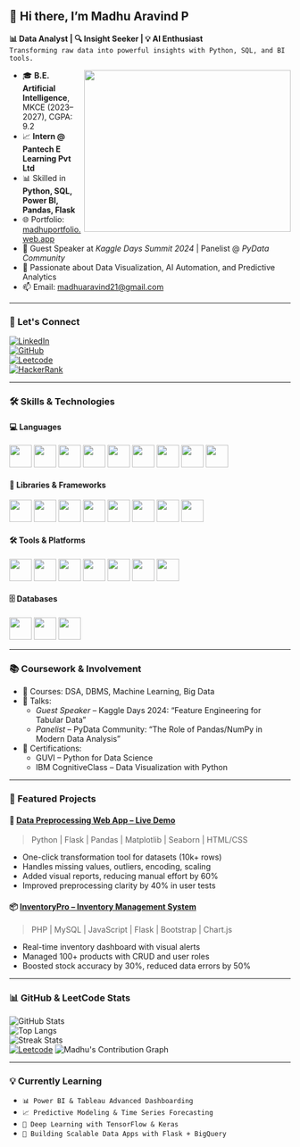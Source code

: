 ## 👋 Hi there, I’m Madhu Aravind P

**📊 Data Analyst | 🔍 Insight Seeker | 💡 AI Enthusiast**  
`Transforming raw data into powerful insights with Python, SQL, and BI tools.`

<img align="right" width="370" height="290" src="https://i.pinimg.com/originals/47/f0/34/47f0342cec72b800463bf003eac1257e.gif">

- 🎓 **B.E. Artificial Intelligence**, MKCE (2023–2027), CGPA: 9.2  
- 📈 **Intern @ Pantech E Learning Pvt Ltd**  
- 📊 Skilled in **Python, SQL, Power BI, Pandas, Flask**  
- 🌐 Portfolio: [madhuportfolio.web.app](https://madhuportfolio-3bba7.web.app/)  
- 🧠 Guest Speaker at *Kaggle Days Summit 2024* | Panelist @ *PyData Community*  
- 🔎 Passionate about Data Visualization, AI Automation, and Predictive Analytics  
- 📫 Email: madhuaravind21@gmail.com

---

### 🔗 Let's Connect

[![LinkedIn](https://img.shields.io/badge/LinkedIn-MadhuAravindP-blue?style=for-the-badge&logo=linkedin&logoColor=white)](https://www.linkedin.com/in/madhuaravind-p-a18325290/)  
[![GitHub](https://img.shields.io/badge/GitHub-Madhuarvind-333?style=for-the-badge&logo=github)](https://github.com/Madhuarvind)  
[![Leetcode](https://img.shields.io/badge/Leetcode-Madhuaravind-orange?style=for-the-badge&logo=leetcode&logoColor=white)](https://leetcode.com/u/Madhuaravind/)  
[![HackerRank](https://img.shields.io/badge/HackerRank-Madhu_P-2EC866?style=for-the-badge&logo=HackerRank&logoColor=white)](https://www.hackerrank.com/profile/madhuaravind21)

---

### 🛠️ Skills & Technologies

#### 💻 Languages  
<img src="https://img.icons8.com/color/48/python.png" height="40"/> <img src="https://img.icons8.com/?size=512w&id=J6KcaRLsTgpZ&format=png" height="40"/> <img src="https://img.icons8.com/color/48/c-programming.png" height="40"/> <img src="https://img.icons8.com/color/48/c-plus-plus-logo.png" height="40"/> <img src="https://img.icons8.com/color/48/java-coffee-cup-logo.png" height="40"/> <img src="https://img.icons8.com/color/48/html-5.png" height="40"/> <img src="https://img.icons8.com/color/48/css3.png" height="40"/> <img src="https://img.icons8.com/color/48/javascript--v1.png" height="40"/> <img src="https://img.icons8.com/officel/48/php-logo.png" height="40"/> 

#### 🧠 Libraries & Frameworks  
<img src="https://img.icons8.com/color/48/pandas.png" height="40"/> <img src="https://img.icons8.com/color/48/numpy.png" height="40"/> <img src="https://img.icons8.com/?size=512&id=TkX1totjFmAD&format=png" height="40"/> <img src="https://user-images.githubusercontent.com/315810/92161415-9e357100-edfe-11ea-917d-f9e33fd60741.png" height="40"/> <img src="https://scikit-learn.org/stable/_static/scikit-learn-logo-small.png" height="40"/> <img src="https://img.icons8.com/color/48/tensorflow.png" height="40"/> <img src="https://encrypted-tbn0.gstatic.com/images?q=tbn:ANd9GcSaBe-1r4u84iZpRmWSYgwogaMENm5qU3_UHlOZThO3VTZf6XQRRurTFcfbNwpXZci0pAs&usqp=CAU" height="40"/> <img src="https://img.icons8.com/?size=512&id=ewGOClUtmFX4&format=png" height="40"/>

#### 🛠 Tools & Platforms  
<img src="https://img.icons8.com/?size=512&id=Ny0t2MYrJ70p&format=png" height="40"/> <img src="https://img.icons8.com/color/48/tableau-software.png" height="40"/> <img src="https://img.icons8.com/color/48/microsoft-excel-2019--v1.png" height="40"/> <img src="https://img.icons8.com/color/48/visual-studio-code-2019.png" height="40"/> <img src="https://img.icons8.com/?size=512&id=12599&format=png" height="40"/> <img src="https://img.icons8.com/?size=512&id=J0SgMWzAxqFj&format=png" height="40"/> <img src="https://cdn.worldvectorlogo.com/logos/google-bigquery-logo-1.svg" height="40"/>

#### 🗄️ Databases  
<img src="https://img.icons8.com/fluency/48/mysql-logo.png" height="40"/> <img src="https://img.icons8.com/color/48/mongodb.png" height="40"/> <img src="https://upload.wikimedia.org/wikipedia/commons/3/38/SQLite370.svg" height="40"/>

---
### 📚 Coursework & Involvement

- 🧮 Courses: DSA, DBMS, Machine Learning, Big Data  
- 🎤 Talks:  
  - *Guest Speaker* – Kaggle Days 2024: “Feature Engineering for Tabular Data”  
  - *Panelist* – PyData Community: “The Role of Pandas/NumPy in Modern Data Analysis”  
- 🏅 Certifications:  
  - GUVI – Python for Data Science  
  - IBM CognitiveClass – Data Visualization with Python  

---

### 💼 Featured Projects

#### 🚀 [Data Preprocessing Web App – Live Demo](https://github.com/Madhuarvind/Data-preprocessing)
> Python | Flask | Pandas | Matplotlib | Seaborn | HTML/CSS  
- One-click transformation tool for datasets (10k+ rows)  
- Handles missing values, outliers, encoding, scaling  
- Added visual reports, reducing manual effort by 60%  
- Improved preprocessing clarity by 40% in user tests

#### 📦 [InventoryPro – Inventory Management System](https://github.com/Madhuarvind/InventoryPro)
> PHP | MySQL | JavaScript | Flask | Bootstrap | Chart.js  
- Real-time inventory dashboard with visual alerts  
- Managed 100+ products with CRUD and user roles  
- Boosted stock accuracy by 30%, reduced data errors by 50%

---

### 📊 GitHub & LeetCode Stats


![GitHub Stats](https://github-readme-stats.vercel.app/api?username=Madhuarvind&show_icons=true&theme=tokyonight)  
![Top Langs](https://github-readme-stats.vercel.app/api/top-langs/?username=Madhuarvind&layout=compact&theme=tokyonight)  
![Streak Stats](https://github-readme-streak-stats.herokuapp.com/?user=Madhuarvind&theme=tokyonight&hide_border=true)  
[![Leetcode](https://leetcard.jacoblin.cool/Madhuaravind?ext=contest&theme=dark)](https://leetcode.com/u/Madhuaravind/)
![Madhu's Contribution Graph](https://github-readme-activity-graph.vercel.app/graph?username=Madhuarvind&theme=tokyo-night&area=true&hide_border=true)

---
### 💡 Currently Learning

- `📊 Power BI & Tableau Advanced Dashboarding`  
- `📈 Predictive Modeling & Time Series Forecasting`  
- `🧠 Deep Learning with TensorFlow & Keras`  
- `🚀 Building Scalable Data Apps with Flask + BigQuery`
